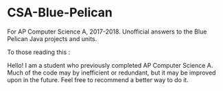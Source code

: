 # CSA-Blue-Pelican

For AP Computer Science A, 2017-2018. Unofficial answers to the Blue Pelican Java projects and units. 

To those reading this : 

Hello! I am a student who previously completed AP Computer Science A. 
Much of the code may by inefficient or redundant, but it may be improved upon in the future.
Feel free to recommend a better way to do it. 